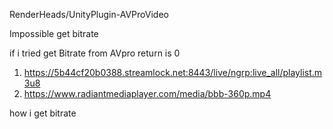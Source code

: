 RenderHeads/UnityPlugin-AVProVideo

Impossible get bitrate

if i tried get Bitrate from AVpro return is 0

1. https://5b44cf20b0388.streamlock.net:8443/live/ngrp:live_all/playlist.m3u8
2. https://www.radiantmediaplayer.com/media/bbb-360p.mp4

how i get bitrate
